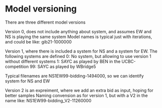 # Model versioning

There are three different model versions

Version 0, does not include anything about system, and assumes EW and NS is playing the same system
Model names is typical just with iterations, and could be like: gib21-1000000

Version 1, where there is included a system for NS and a system for EW.
The following systems are defined
0: No system, but allowing to use version 1 without different systems
1: SAYC as played by BEN in the UCBC-competition
99: SAYC as played by WBridge5

Typical filenames are NS1EW99-bidding-1494000, so we can identify system for NS and EW

Version 2 is an expreiment, where we add an extra bid as input, hoping for better samples
Naming convension as for version 1, but with a V2 in the name like: NS1EW99-bidding_V2-11260000

